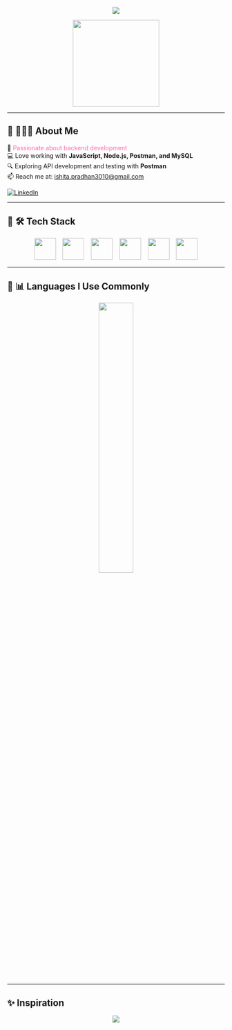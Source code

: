 <p align="center">
  <img src="https://capsule-render.vercel.app/api?text=Hey%20Everyone!&animation=fadeIn&type=waving&color=FF1493&height=100"/>
</p>

<p align="center">
  <img src="https://media.giphy.com/media/gUvLYSSMguiSk/giphy.gif" width="200" height="200"/>
</p>

---

## 🌸 👩🏻‍💻 About Me  

🚀 <span style="color:#FF69B4;">Passionate about backend development</span>  
💻 Love working with **JavaScript, Node.js, Postman, and MySQL**  
🔍 Exploring API development and testing with **Postman**  
📫 Reach me at: [ishita.pradhan3010@gmail.com](mailto:ishita.pradhan3010@gmail.com)  

[![LinkedIn](https://img.shields.io/badge/LinkedIn-FF69B4?style=for-the-badge&logo=linkedin&logoColor=white)](https://www.linkedin.com/in/ishita-pradhan-067339247/)  

---

## 🎀 🛠 Tech Stack  

<p align="center">
  <img src="https://cdn.jsdelivr.net/gh/devicons/devicon/icons/html5/html5-original.svg" width="50" height="50" />
  &nbsp;&nbsp;
  <img src="https://cdn.jsdelivr.net/gh/devicons/devicon/icons/css3/css3-original.svg" width="50" height="50" />
  &nbsp;&nbsp;
  <img src="https://cdn.jsdelivr.net/gh/devicons/devicon/icons/javascript/javascript-original.svg" width="50" height="50" />
  &nbsp;&nbsp;
  <img src="https://cdn.jsdelivr.net/gh/devicons/devicon/icons/nodejs/nodejs-original.svg" width="50" height="50" />
  &nbsp;&nbsp;
  <img src="https://cdn.jsdelivr.net/gh/devicons/devicon/icons/mysql/mysql-original.svg" width="50" height="50" />
  &nbsp;&nbsp;
  <img src="https://cdn.jsdelivr.net/gh/devicons/devicon/icons/postman/postman-original.svg" width="50" height="50" />
</p>

---

## 🎨 📊 Languages I Use Commonly  

<p align="center">
  <img src="https://github-readme-stats.vercel.app/api/top-langs/?username=ishitapradhan19&layout=compact&theme=ayu-mirage" width="40%" />
</p>

---

## ✨ Inspiration  

<p align="center">
  <img src="https://quotes-github-readme.vercel.app/api?type=horizontal&theme=pink" />
</p>
